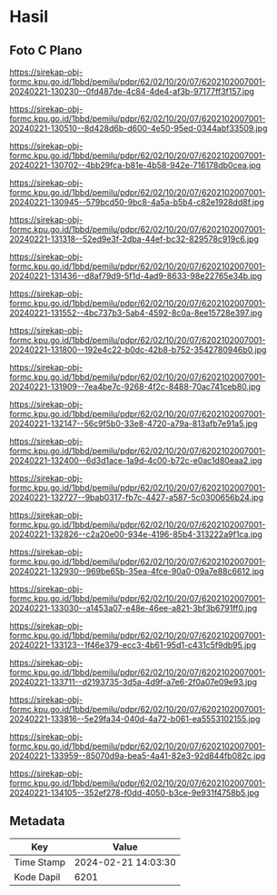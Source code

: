 # Hasil

## Foto C Plano

https://sirekap-obj-formc.kpu.go.id/1bbd/pemilu/pdpr/62/02/10/20/07/6202102007001-20240221-130230--0fd487de-4c84-4de4-af3b-97177ff3f157.jpg

https://sirekap-obj-formc.kpu.go.id/1bbd/pemilu/pdpr/62/02/10/20/07/6202102007001-20240221-130510--8d428d6b-d600-4e50-95ed-0344abf33509.jpg

https://sirekap-obj-formc.kpu.go.id/1bbd/pemilu/pdpr/62/02/10/20/07/6202102007001-20240221-130702--4bb29fca-b81e-4b58-942e-716178db0cea.jpg

https://sirekap-obj-formc.kpu.go.id/1bbd/pemilu/pdpr/62/02/10/20/07/6202102007001-20240221-130945--579bcd50-9bc8-4a5a-b5b4-c82e1928dd8f.jpg

https://sirekap-obj-formc.kpu.go.id/1bbd/pemilu/pdpr/62/02/10/20/07/6202102007001-20240221-131318--52ed9e3f-2dba-44ef-bc32-829578c919c6.jpg

https://sirekap-obj-formc.kpu.go.id/1bbd/pemilu/pdpr/62/02/10/20/07/6202102007001-20240221-131436--d8af79d9-5f1d-4ad9-8633-98e22765e34b.jpg

https://sirekap-obj-formc.kpu.go.id/1bbd/pemilu/pdpr/62/02/10/20/07/6202102007001-20240221-131552--4bc737b3-5ab4-4592-8c0a-8ee15728e397.jpg

https://sirekap-obj-formc.kpu.go.id/1bbd/pemilu/pdpr/62/02/10/20/07/6202102007001-20240221-131800--192e4c22-b0dc-42b8-b752-3542780946b0.jpg

https://sirekap-obj-formc.kpu.go.id/1bbd/pemilu/pdpr/62/02/10/20/07/6202102007001-20240221-131909--7ea4be7c-9268-4f2c-8488-70ac741ceb80.jpg

https://sirekap-obj-formc.kpu.go.id/1bbd/pemilu/pdpr/62/02/10/20/07/6202102007001-20240221-132147--56c9f5b0-33e8-4720-a79a-813afb7e91a5.jpg

https://sirekap-obj-formc.kpu.go.id/1bbd/pemilu/pdpr/62/02/10/20/07/6202102007001-20240221-132400--6d3d1ace-1a9d-4c00-b72c-e0ac1d80eaa2.jpg

https://sirekap-obj-formc.kpu.go.id/1bbd/pemilu/pdpr/62/02/10/20/07/6202102007001-20240221-132727--9bab0317-fb7c-4427-a587-5c0300656b24.jpg

https://sirekap-obj-formc.kpu.go.id/1bbd/pemilu/pdpr/62/02/10/20/07/6202102007001-20240221-132826--c2a20e00-934e-4196-85b4-313222a9f1ca.jpg

https://sirekap-obj-formc.kpu.go.id/1bbd/pemilu/pdpr/62/02/10/20/07/6202102007001-20240221-132930--969be65b-35ea-4fce-90a0-09a7e88c6612.jpg

https://sirekap-obj-formc.kpu.go.id/1bbd/pemilu/pdpr/62/02/10/20/07/6202102007001-20240221-133030--a1453a07-e48e-46ee-a821-3bf3b6791ff0.jpg

https://sirekap-obj-formc.kpu.go.id/1bbd/pemilu/pdpr/62/02/10/20/07/6202102007001-20240221-133123--1f46e379-ecc3-4b61-95d1-c431c5f9db95.jpg

https://sirekap-obj-formc.kpu.go.id/1bbd/pemilu/pdpr/62/02/10/20/07/6202102007001-20240221-133711--d2193735-3d5a-4d9f-a7e6-2f0a07e09e93.jpg

https://sirekap-obj-formc.kpu.go.id/1bbd/pemilu/pdpr/62/02/10/20/07/6202102007001-20240221-133816--5e29fa34-040d-4a72-b061-ea5553102155.jpg

https://sirekap-obj-formc.kpu.go.id/1bbd/pemilu/pdpr/62/02/10/20/07/6202102007001-20240221-133959--85070d9a-bea5-4a41-82e3-92d844fb082c.jpg

https://sirekap-obj-formc.kpu.go.id/1bbd/pemilu/pdpr/62/02/10/20/07/6202102007001-20240221-134105--352ef278-f0dd-4050-b3ce-9e931f4758b5.jpg


## Metadata

| Key        | Value               |
| ---------- | ------------------- |
| Time Stamp | 2024-02-21 14:03:30 |
| Kode Dapil | 6201                |



